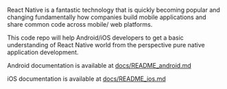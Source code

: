 React Native is a fantastic technology that is quickly becoming popular and changing fundamentally how companies build mobile applications and share common code across mobile/ web platforms.

This code repo will help Android/iOS developers to get a basic understanding of React Native world from the perspective pure native application development.

Android documentation is available at [docs/README_android.md](docs/README_android.md)

iOS documentation is available at [docs/README_ios.md](docs/README_ios.md)

